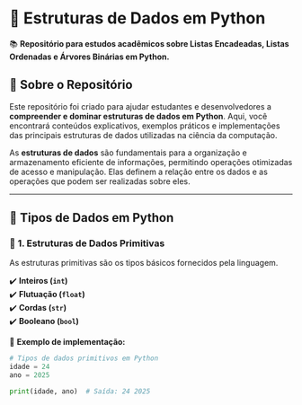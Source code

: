 # 📌 Estruturas de Dados em Python  

📚 **Repositório para estudos acadêmicos sobre Listas Encadeadas, Listas Ordenadas e Árvores Binárias em Python.**  

## 🚀 Sobre o Repositório  
Este repositório foi criado para ajudar estudantes e desenvolvedores a **compreender e dominar estruturas de dados em Python**. Aqui, você encontrará conteúdos explicativos, exemplos práticos e implementações das principais estruturas de dados utilizadas na ciência da computação.  

As **estruturas de dados** são fundamentais para a organização e armazenamento eficiente de informações, permitindo operações otimizadas de acesso e manipulação. Elas definem a relação entre os dados e as operações que podem ser realizadas sobre eles.  

---

## 📌 Tipos de Dados em Python  

### 🔹 **1. Estruturas de Dados Primitivas**  
As estruturas primitivas são os tipos básicos fornecidos pela linguagem.  

✔️ **Inteiros (`int`)**  
✔️ **Flutuação (`float`)**  
✔️ **Cordas (`str`)**  
✔️ **Booleano (`bool`)**  

🔹 **Exemplo de implementação:**  
```python
# Tipos de dados primitivos em Python
idade = 24
ano = 2025

print(idade, ano)  # Saída: 24 2025

